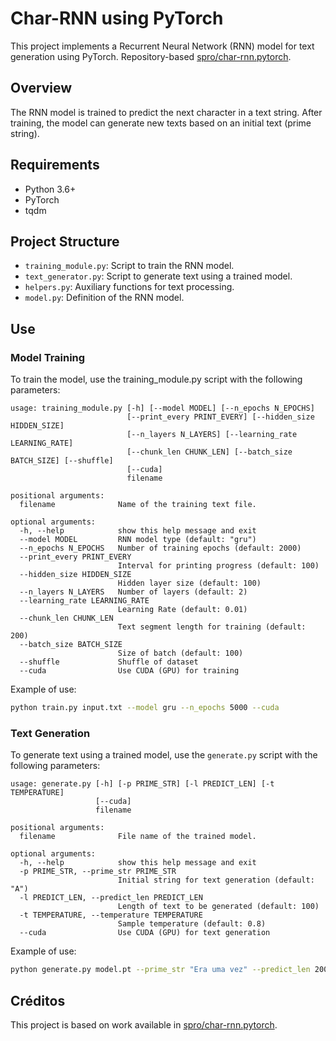 
# Char-RNN using PyTorch

This project implements a Recurrent Neural Network (RNN) model for text generation using PyTorch. Repository-based [spro/char-rnn.pytorch](https://github.com/spro/char-rnn.pytorch).

## Overview

The RNN model is trained to predict the next character in a text string. After training, the model can generate new texts based on an initial text (prime string).

## Requirements

- Python 3.6+
- PyTorch
- tqdm

## Project Structure

- `training_module.py`: Script to train the RNN model.
- `text_generator.py`: Script to generate text using a trained model.
- `helpers.py`: Auxiliary functions for text processing.
- `model.py`: Definition of the RNN model.

## Use

### Model Training

To train the model, use the training_module.py script with the following parameters:

```
usage: training_module.py [-h] [--model MODEL] [--n_epochs N_EPOCHS]
                		  [--print_every PRINT_EVERY] [--hidden_size HIDDEN_SIZE]
                  		  [--n_layers N_LAYERS] [--learning_rate LEARNING_RATE]
                		  [--chunk_len CHUNK_LEN] [--batch_size BATCH_SIZE] [--shuffle]
                		  [--cuda]
                		  filename

positional arguments:
  filename              Name of the training text file.

optional arguments:
  -h, --help            show this help message and exit
  --model MODEL         RNN model type (default: "gru")
  --n_epochs N_EPOCHS   Number of training epochs (default: 2000)
  --print_every PRINT_EVERY
                        Interval for printing progress (default: 100)
  --hidden_size HIDDEN_SIZE
                        Hidden layer size (default: 100)
  --n_layers N_LAYERS   Number of layers (default: 2)
  --learning_rate LEARNING_RATE
                        Learning Rate (default: 0.01)
  --chunk_len CHUNK_LEN
                        Text segment length for training (default: 200)
  --batch_size BATCH_SIZE
                        Size of batch (default: 100)
  --shuffle             Shuffle of dataset
  --cuda                Use CUDA (GPU) for training
```

Example of use:

```sh
python train.py input.txt --model gru --n_epochs 5000 --cuda
```

### Text Generation

To generate text using a trained model, use the `generate.py` script with the following parameters:

```
usage: generate.py [-h] [-p PRIME_STR] [-l PREDICT_LEN] [-t TEMPERATURE]
                   [--cuda]
                   filename

positional arguments:
  filename              File name of the trained model.

optional arguments:
  -h, --help            show this help message and exit
  -p PRIME_STR, --prime_str PRIME_STR
                        Initial string for text generation (default: "A")
  -l PREDICT_LEN, --predict_len PREDICT_LEN
                        Length of text to be generated (default: 100)
  -t TEMPERATURE, --temperature TEMPERATURE
                        Sample temperature (default: 0.8)
  --cuda                Use CUDA (GPU) for text generation
```

Example of use:

```sh
python generate.py model.pt --prime_str "Era uma vez" --predict_len 200 --cuda
```

## Créditos

This project is based on work available in [spro/char-rnn.pytorch](https://github.com/spro/char-rnn.pytorch).
